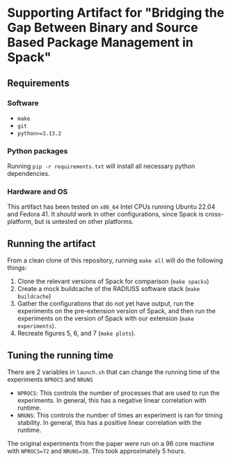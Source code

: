 # Supporting Artifact for "Bridging the Gap Between Binary and Source Based Package Management in Spack"
## Requirements 
### Software
- `make`
- `git`
- `python>=3.13.2`

### Python packages 
Running `pip -r requirements.txt` will install all necessary python dependencies. 

### Hardware and OS 
This artifact has been tested on `x86_64` Intel CPUs running Ubuntu 22.04 and
Fedora 41. It _should_ work in other configurations, since Spack is cross-platform, 
but is untested on other platforms. 

## Running the artifact 
From a clean clone of this repository, running `make all` will do the following 
things: 
1. Clone the relevant versions of Spack for comparison (`make spacks`)
2. Create a mock buildcache of the RADIUSS software stack (`make buildcache`)
3. Gather the configurations that do not yet have output, run the experiments on
the pre-extension version of Spack, and then run the experiments on the version
of Spack with our extension (`make experiments`).
4. Recreate figures 5, 6, and 7 (`make plots`).

## Tuning the running time
There are 2 variables in `launch.sh` that can change the running time of the 
experiments `NPROCS` and `NRUNS`
- `NPROCS`: This controls the number of processes that are used to run the
experiments. In general, this has a negative linear correlation with runtime.
- `NRUNS`: This controls the number of times an experiment is ran for timing
stability.  In general, this has a positive linear correlation with the runtime. 

The original experiments from the paper were run on a 96 core machine with 
`NPROCS=72` and `NRUNS=30`. This took approximately 5 hours. 
